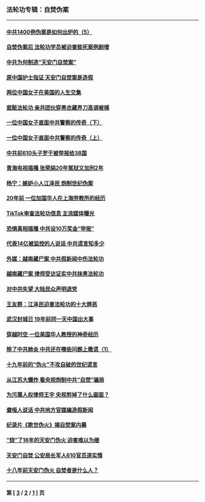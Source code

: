 ### 法轮功专辑：自焚伪案
---
#### [中共1400例伪案是如何出炉的（5）](../../pages/nf5562/n13226831.md?02140430) 
#### [自焚伪案后 法轮功学员被迫害致死案例剧增](../../pages/nf5562/n13190600.md?02140430) 
#### [中共为何制造“天安门自焚案”](../../pages/nf5562/n13183270.md?02140430) 
#### [原中国护士指证 天安门自焚案是造假](../../pages/nf5562/n13172289.md?02140430) 
#### [两位中国女子在美国的人生交集](../../pages/nf5562/n13156138.md?02140430) 
#### [栽赃法轮功 亲共团伙穿黑衣藏界刀高调被捕](../../pages/nf5562/n13073780.md?02140430) 
#### [一位中国女子直面中共警察的传奇（下）](../../pages/nf5562/n12989706.md?02140430) 
#### [一位中国女子直面中共警察的传奇（上）](../../pages/nf5562/n12985072.md?02140430) 
#### [中共前610头子罗干被举报给38国](../../pages/nf5562/n12975419.md?02140430) 
#### [青海电视插播 张荣娟20年冤狱又加刑2年](../../pages/nf5562/n12738166.md?02140430) 
#### [杨宁：嫉妒小人江泽民 炮制世纪伪案](../../pages/nf5562/n12724108.md?02140430) 
#### [20年前 一位加国华人在上海劳教所的经历](../../pages/nf5562/n12707932.md?02140430) 
#### [TikTok审查法轮功信息 主流媒体曝光](../../pages/nf5562/n12362336.md?02140430) 
#### [恐惧真相插播 中共设10万奖金“举报”](../../pages/nf5562/n12306396.md?02140430) 
#### [代表14亿被监控的人说话 中共谎言知多少](../../pages/nf5562/n12297484.md?02140430) 
#### [外媒：越南藏尸案 中共假新闻中伤法轮功](../../pages/nf5562/n12264411.md?02140430) 
#### [越南藏尸案 律师受访证实中共抹黑法轮功](../../pages/nf5562/n12261878.md?02140430) 
#### [对中共失望 大陆民众声明退党](../../pages/nf5562/n12187315.md?02140430) 
#### [王友群：江泽民迫害法轮功的十大罪恶](../../pages/nf5562/n12169074.md?02140430) 
#### [武汉封城日 19年前同一天中国出大事](../../pages/nf5562/n12150901.md?02140430) 
#### [穿越时空  一位美国华人教授的神奇经历](../../pages/nf5562/n12097460.md?02140430) 
#### [除了中共肺炎 中共还在哪些问题上撒谎（1）](../../pages/nf5562/n11955770.md?02140430) 
#### [十九年前的“伪火”不攻自破的世纪谎言](../../pages/nf5562/n11813238.md?02140430) 
#### [从江苏大爆炸 看央视炮制中共“自焚”骗局](../../pages/nf5562/n11140275.md?02140430) 
#### [为污蔑人权律师王宇 央视剪掉了什么画面？](../../pages/nf5562/n11130142.md?02140430) 
#### [聋哑人说话 中共地方官媒编造假新闻](../../pages/nf5562/n11006067.md?02140430) 
#### [纪录片《欺世伪火》揭自焚案内幕](../../pages/nf5562/n11002664.md?02140430) 
#### [“烧”了18年的天安门伪火 迫害难以为继](../../pages/nf5562/n10996660.md?02140430) 
#### [天安门自焚 公安局长军人610官员道实情](../../pages/nf5562/n10997098.md?02140430) 
#### [十八年前天安门伪火 自焚者是什么人？](../../pages/nf5562/n10996556.md?02140430) 

---
#### 第 [ [3](./3.md?02140430) / [2](./2.md?02140430) / [1](./1.md?02140430) ] 页
